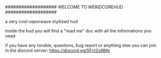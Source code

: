 ################### WELCOME TO WERIDCOREHUD ###################

a very cool vaporwave styilized hud

inside the hud you will find a "read me" doc with all the informations you need


if you have any toruble, questions, bug report or anything else you can join in the discord server: https://discord.gg/5Fct2s9Bfe
